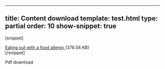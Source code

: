 ---
title: Content download
template: test.html
type: partial
order: 10
show-snippet: true
------------------
[snippet]
<div class="wrapper">
    <div class="col-wrap">
        <div class="style-download">
            <div class="separator-download pdf">
                <span><a href="https://www.food.gov.uk/sites/default/files/eating-out-with-a-food-allergy.pdf">Eating out
                    with a food allergy </a>(376.58 KB)</span>
            </div>
        </div>
        </div>
    </div>
</div>
[/snippet]

Pdf download